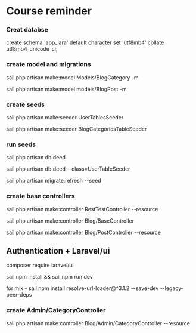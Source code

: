 # Course reminder

### Creat databse

create schema 'app_lara' default character set 'utf8mb4' collate utf8mb4_unicode_ci;

### create model and migrations

sail php artisan make:model Models/BlogCategory -m

sail php artisan make:model models/BlogPost -m

### create seeds

sail php artisan make:seeder UserTablesSeeder

sail php artisan make:seeder BlogCategoriesTableSeeder

### run seeds

sail php artisan db:deed

sail php artisan db:deed --class=UserTableSeeder

sail php artisan migrate:refresh --seed

### create base controllers

sail php artisan make:controller RestTestController --resource

sail php artisan make:controller Blog/BaseController

sail php artisan make:controller Blog/PostController --resource

## Authentication + Laravel/ui

composer require laravel/ui

sail npm install && sail npm run dev

for mix - sail npm install resolve-url-loader@^3.1.2 --save-dev --legacy-peer-deps

### create Admin/CategoryController

sail php artisan make:controller Blog/Admin/CategoryController --resource

